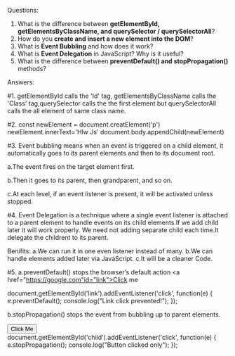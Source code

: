 Questions:
1. What is the difference between **getElementById, getElementsByClassName, and querySelector / querySelectorAll**?
2. How do you **create and insert a new element into the DOM**?
3. What is **Event Bubbling** and how does it work?
4. What is **Event Delegation** in JavaScript? Why is it useful?
5. What is the difference between **preventDefault() and stopPropagation()** methods?

Answers:

 #1.
 getElementById calls the 'Id' tag, getElementsByClassName calls the 'Class' tag,querySelector calls the 
the first element but  querySelectorAll calls the all element of same class name.

#2.
const newElement = document.creatElement('p')
newElement.innerText='Hlw Js'
document.body.appendChild(newElement)

#3.
Event bubbling means when an event is triggered on a child element, it automatically goes to its  parent elements and then to its document root.

a.The event fires on the target element first.

b.Then it goes to its parent, then grandparent, and so on.

c.At each level, if an event listener is present, it will be activated unless stopped.
                    
#4.
Event Delegation is a technique where a single event listener is attached to a parent element to handle events on its child elements.If we add child 
later it will work properly. We need not adding separate child each time.It delegate the childrent to its parent.

Benifits:
a.We can run it in one even listener instead of many.
b.We can handle elements added later via JavaScript.
c.It will be a cleaner Code.


#5.
a.preventDefault() stops the browser’s default action
<a href="https://google.com"id="link">Click me</a>


document.getElementById('link').addEventListener('click', function(e) {
  e.preventDefault(); 
  console.log("Link click prevented!");
});

b.stopPropagation() stops the event from bubbling up to parent elements.


<div id="parent">
  <button id="child">Click Me</button>
</div>
document.getElementById('child').addEventListener('click', function(e) {
  e.stopPropagation();
  console.log("Button clicked only");
});
